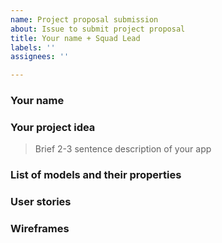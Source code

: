 ```yaml
---
name: Project proposal submission
about: Issue to submit project proposal
title: Your name + Squad Lead
labels: ''
assignees: ''

---
```


### Your name

### Your project idea 
>Brief 2-3 sentence description of your app

### List of models and their properties

### User stories

### Wireframes
